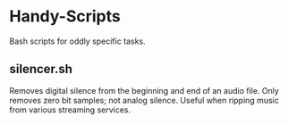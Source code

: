 # Handy-Scripts
Bash scripts for oddly specific tasks.



<h2>silencer.sh</h2> 
Removes digital silence from the beginning and end of an audio file.  Only removes zero bit samples; not analog silence.  Useful when ripping music from various streaming services.
